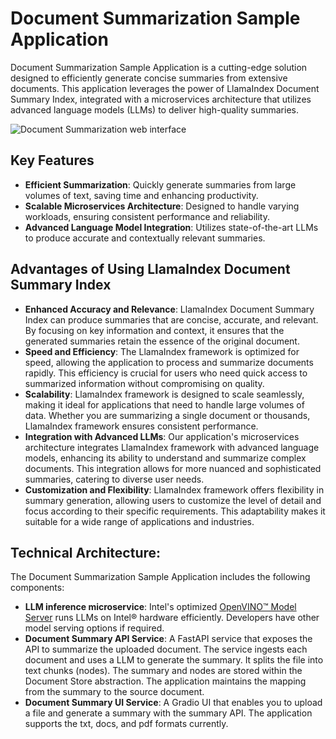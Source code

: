 # Document Summarization Sample Application

Document Summarization Sample Application is a cutting-edge solution designed to efficiently generate concise summaries from extensive documents.
This application leverages the power of LlamaIndex Document Summary Index, integrated with a microservices architecture that utilizes
advanced language models (LLMs) to deliver high-quality summaries.

![Document Summarization web interface](./images/docSum-web.png)

## Key Features

- **Efficient Summarization**: Quickly generate summaries from large volumes of text, saving time and enhancing productivity.
- **Scalable Microservices Architecture**: Designed to handle varying workloads, ensuring consistent performance and reliability.
- **Advanced Language Model Integration**: Utilizes state-of-the-art LLMs to produce accurate and contextually relevant summaries.

## Advantages of Using LlamaIndex Document Summary Index

- **Enhanced Accuracy and Relevance**: LlamaIndex Document Summary Index can produce summaries that are
   concise, accurate, and relevant. By focusing on key information and context, it ensures that the generated summaries
   retain the essence of the original document.
- **Speed and Efficiency**: The LlamaIndex framework is optimized for speed, allowing the application to process and summarize documents rapidly.
   This efficiency is crucial for users who need quick access to summarized information without compromising on quality.
- **Scalability**: LlamaIndex framework is designed to scale seamlessly, making it ideal for applications that need to handle large volumes of data.
   Whether you are summarizing a single document or thousands, LlamaIndex framework ensures consistent performance.
- **Integration with Advanced LLMs**: Our application's microservices architecture integrates LlamaIndex framework with advanced language models,
  enhancing its ability to understand and summarize complex documents. This integration allows for more nuanced and sophisticated summaries,
  catering to diverse user needs.
- **Customization and Flexibility**: LlamaIndex framework offers flexibility in summary generation, allowing users to customize the level of detail
  and focus according to their specific requirements. This adaptability makes it suitable for a wide range of applications and industries.

## Technical Architecture:

The Document Summarization Sample Application includes the following components:

- **LLM inference microservice**: Intel's optimized [OpenVINO™ Model Server](https://github.com/openvinotoolkit/model_server) runs LLMs on Intel® hardware efficiently. Developers have other model serving options if required.
- **Document Summary API Service**: A FastAPI service that exposes the API to summarize the uploaded document. The service ingests each document and uses a LLM to generate the summary. It splits the file into text chunks (nodes). The summary and nodes are stored within the Document Store abstraction. The application maintains the mapping from the summary to the source document.
- **Document Summary UI Service**: A Gradio UI that enables you to upload a file and generate a summary with the summary API. The application supports the txt, docs, and pdf formats currently.
